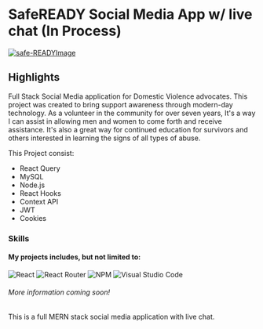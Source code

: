 # SafeREADY Social Media App w/ live chat (In Process)

<a href="https://ibb.co/W6mFb5b"><img src="https://i.ibb.co/qdT9tjt/safe-READYImage.png" alt="safe-READYImage" border="0"></a>
<br>

## Highlights

Full Stack Social Media application for Domestic Violence advocates. This project was created to bring support awareness through modern-day technology. As a volunteer in the community for over seven years, It's a way I can assist in allowing men and women to come forth and receive assistance. It's also a great way for continued education for survivors and others interested in learning the signs of all types of abuse.

This Project consist:

- React Query
- MySQL
- Node.js
- React Hooks
- Context API
- JWT
- Cookies

### Skills

#### My projects includes, but not limited to:

![React](https://img.shields.io/badge/react-%2320232a.svg?style=for-the-badge&logo=react&logoColor=%2361DAFB)
![React Router](https://img.shields.io/badge/React_Router-CA4245?style=for-the-badge&logo=react-router&logoColor=white)
![NPM](https://img.shields.io/badge/NPM-%23000000.svg?style=for-the-badge&logo=npm&logoColor=white)
![Visual Studio Code](https://img.shields.io/badge/Visual%20Studio%20Code-0078d7.svg?style=for-the-badge&logo=visual-studio-code&logoColor=white)

###### More information coming soon!

This is a full MERN stack social media application with live chat.

<br>

<!-- add website
add my author details later -->
